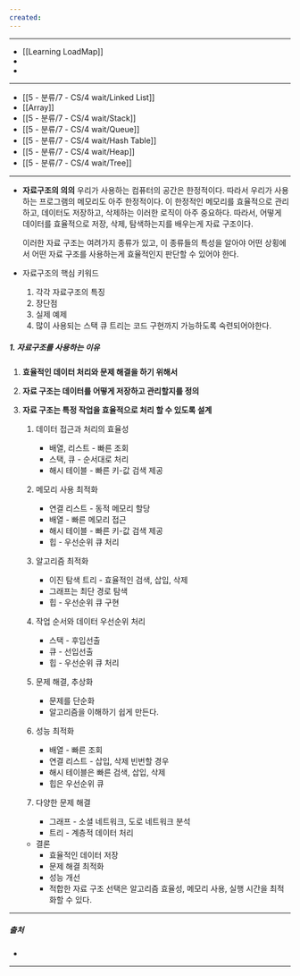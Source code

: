 ```yaml
---
created:
---
```

---
- [[Learning LoadMap]]
- 
- 
---
- [[5 - 분류/7 - CS/4 wait/Linked List]]
- [[Array]]
- [[5 - 분류/7 - CS/4 wait/Stack]]
- [[5 - 분류/7 - CS/4 wait/Queue]]
- [[5 - 분류/7 - CS/4 wait/Hash Table]]
- [[5 - 분류/7 - CS/4 wait/Heap]]
- [[5 - 분류/7 - CS/4 wait/Tree]]
---
- **자료구조의 의의**
	우리가 사용하는 컴퓨터의 공간은 한정적이다.
	따라서 우리가 사용하는 프로그램의 메모리도 아주 한정적이다.
	이 한정적인 메모리를 효율적으로 관리하고, 데이터도 저장하고, 삭제하는 이러한 로직이 아주 중요하다.
	따라서, 어떻게 데이터를 효율적으로 저장, 삭제, 탐색하는지를 배우는게 
	자료 구조이다.
	
	이러한 자료 구조는 여려가지 종류가 있고, 이 종류들의 특성을 알아야
	어떤 상횡에서 어떤 자료 구조를 사용하는게 효율적인지 판단할 수 있어야 한다.
	
- 자료구조의 핵심 키워드
	1. 각각 자료구조의 특징
	2. 장단점
	3. 실제 예제
	4. 많이 사용되는 스택 큐 트리는 코드 구현까지 가능하도록 숙련되어야한다.
	

##### **1. 자료구조를 사용하는 이유**

1. **효율적인 데이터 처리와 문제 해결을 하기 위해서**
   
2. **자료 구조는 데이터를 어떻게 저장하고 관리할지를 정의**
   
3. **자료 구조는 특정 작업을 효율적으로 처리 할 수 있도록 설계**

	1. 데이터 접근과 처리의 효율성
		- 배열, 리스트 - 빠른 조회
		- 스택, 큐 - 순서대로 처리
		- 해시 테이블 - 빠른 키-값 검색 제공
		  
	2. 메모리 사용 최적화
		- 연결 리스트 - 동적 메모리 할당
		- 배열 - 빠른 메모리 접근
		- 해시 테이블 - 빠른 키-값 검색 제공
		- 힙 - 우선순위 큐 처리
		  
	3. 알고리즘 최적화
		- 이진 탐색 트리 - 효율적인 검색, 삽입, 삭제
		- 그래프는 최단 경로 탐색
		- 힙 - 우선순위 큐 구현
		  
	4. 작업 순서와 데이터 우선순위 처리
		- 스택 - 후입선출
		- 큐 - 선입선출
		- 힙 - 우선순위 큐 처리
		  
    5. 문제 해결, 추상화
	    - 문제를 단순화
	    - 알고리즘을 이해하기 쉽게 만든다.
	      
	6. 성능 최적화
		- 배열 - 빠른 조회
		- 연결 리스트 - 삽입, 삭제 빈번할 경우
		- 해시 테이블은 빠른 검색, 삽입, 삭제
		- 힙은 우선순위 큐
	    
	7. 다양한 문제 해결
		- 그래프 - 소셜 네트워크, 도로 네트워크 분석
		- 트리 - 계층적 데이터 처리
		  
    - 결론
	    - 효율적인 데이터 저장
	    - 문제 해결 최적화
	    - 성능 개선
	    - 적합한 자료 구조 선택은 알고리즘 효율성, 메모리 사용, 실행 시간을 최적화할 수 있다.

---
##### 출처
- 
---